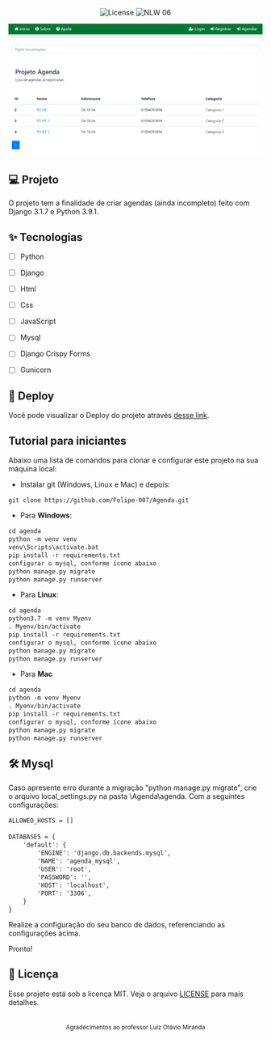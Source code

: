 
<p align="center">
  <img alt="License" src="https://img.shields.io/static/v1?label=license&message=MIT&color=E51C44&labelColor=0A1033">

 <img src="https://img.shields.io/static/v1?label=NLW&message=06&color=E51C44&labelColor=0A1033" alt="NLW 06" />
</p>


![cover](.github/cover.png?style=flat)


## 💻 Projeto
O projeto tem a finalidade de criar agendas (ainda incompleto) feito com Django 3.1.7 e Python 3.9.1.

## ✨ Tecnologias

-   [ ] Python
-   [ ] Django
-   [ ] Html
-   [ ] Css
-   [ ] JavaScript
-   [ ] Mysql
-   [ ] Django Crispy Forms
-   [ ] Gunicorn


## 🔖 Deploy

Você pode visualizar o Deploy do projeto através [desse link](https://github.com/Felipe-007/Agenda).


## Tutorial para iniciantes

Abaixo uma lista de comandos para clonar e configurar este projeto na sua 
máquina local:

- Instalar git (Windows, Linux e Mac) e depois:

```
git clone https://github.com/Felipe-007/Agenda.git
```

- Para **Windows**:

```
cd agenda
python -m venv venv
venv\Scripts\activate.bat
pip install -r requirements.txt
configurar o mysql, conforme ícone abaixo
python manage.py migrate
python manage.py runserver
```

- Para **Linux**:

```
cd agenda
python3.7 -m venv Myenv
. Myenv/bin/activate
pip install -r requirements.txt
configurar o mysql, conforme ícone abaixo
python manage.py migrate
python manage.py runserver
```

- Para **Mac**

```
cd agenda
python -m venv Myenv
. Myenv/bin/activate
pip install -r requirements.txt
configurar o mysql, conforme ícone abaixo
python manage.py migrate
python manage.py runserver
```

## :hammer_and_wrench: Mysql 
Caso apresente erro durante a migração "python manage.py migrate", crie o arquivo local_settings.py na pasta \Agenda\agenda.
Com a seguintes configurações:

```
ALLOWED_HOSTS = []

DATABASES = {
    'default': {
        'ENGINE': 'django.db.backends.mysql',
        'NAME': 'agenda_mysql',
        'USER': 'root',
        'PASSWORD': '',
        'HOST': 'localhost',
        'PORT': '3306',
    }
}
```
Realize a configuração do seu banco de dados, referenciando as configurações acima.

Pronto!


## 📄 Licença

Esse projeto está sob a licença MIT. Veja o arquivo [LICENSE](LICENSE.md) para mais detalhes.

<br />

<div align="center">
  <small>Agradecimentos ao professor Luiz Otávio Miranda</small>  
</div>
